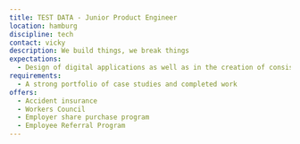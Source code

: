 ```yaml
---
title: TEST DATA - Junior Product Engineer
location: hamburg
discipline: tech
contact: vicky
description: We build things, we break things
expectations:
  - Design of digital applications as well as in the creation of consistent design systems.
requirements:
  - A strong portfolio of case studies and completed work
offers:
  - Accident insurance
  - Workers Council
  - Employer share purchase program
  - Employee Referral Program
---
```

